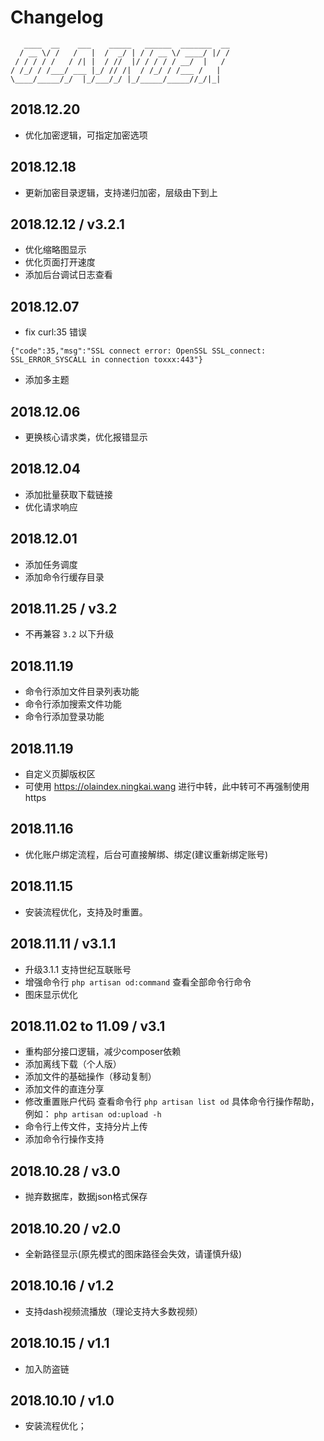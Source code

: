 # Changelog

```
   ____  __    ___    _____   ______  _______  __
  / __ \/ /   /   |  /  _/ | / / __ \/ ____/ |/ /
 / / / / /   / /| |  / //  |/ / / / / __/  |   /
/ /_/ / /___/ ___ |_/ // /|  / /_/ / /___ /   |
\____/_____/_/  |_/___/_/ |_/_____/_____//_/|_|
```
## 2018.12.20

- 优化加密逻辑，可指定加密选项

## 2018.12.18

- 更新加密目录逻辑，支持递归加密，层级由下到上

## 2018.12.12 / v3.2.1

- 优化缩略图显示
- 优化页面打开速度
- 添加后台调试日志查看

## 2018.12.07

- fix curl:35 错误
```
{"code":35,"msg":"SSL connect error: OpenSSL SSL_connect: SSL_ERROR_SYSCALL in connection toxxx:443"}
```
- 添加多主题

## 2018.12.06

- 更换核心请求类，优化报错显示

## 2018.12.04

- 添加批量获取下载链接
- 优化请求响应

## 2018.12.01

- 添加任务调度
- 添加命令行缓存目录

## 2018.11.25 / v3.2

- 不再兼容 `3.2` 以下升级

## 2018.11.19

- 命令行添加文件目录列表功能
- 命令行添加搜索文件功能
- 命令行添加登录功能

## 2018.11.19

- 自定义页脚版权区
- 可使用 https://olaindex.ningkai.wang 进行中转，此中转可不再强制使用https

## 2018.11.16

- 优化账户绑定流程，后台可直接解绑、绑定(建议重新绑定账号)

## 2018.11.15

- 安装流程优化，支持及时重置。

## 2018.11.11 / v3.1.1

 - 升级3.1.1 支持世纪互联账号
 - 增强命令行 `php artisan od:command` 查看全部命令行命令
 - 图床显示优化

## 2018.11.02 to 11.09 / v3.1

- 重构部分接口逻辑，减少composer依赖
- 添加离线下载（个人版）
- 添加文件的基础操作（移动复制）
- 添加文件的直连分享
- 修改重置账户代码 查看命令行 `php artisan list od` 具体命令行操作帮助，例如： `php artisan od:upload -h`
- 命令行上传文件，支持分片上传
- 添加命令行操作支持

## 2018.10.28 / v3.0

- 抛弃数据库，数据json格式保存

## 2018.10.20 / v2.0

- 全新路径显示(原先模式的图床路径会失效，请谨慎升级)

## 2018.10.16 / v1.2

- 支持dash视频流播放（理论支持大多数视频）

## 2018.10.15 / v1.1

- 加入防盗链


## 2018.10.10 / v1.0
- 安装流程优化；
